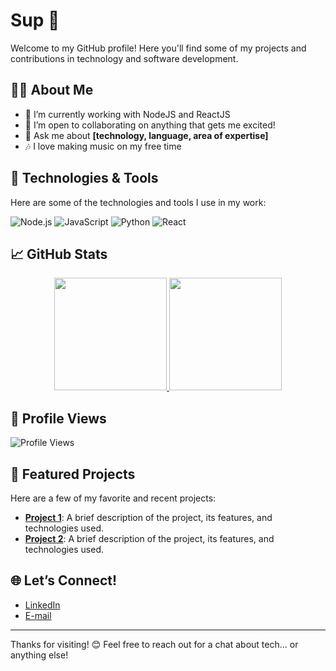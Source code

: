 # Sup 👋

Welcome to my GitHub profile! Here you'll find some of my projects and contributions in technology and software development.

## 👨‍💻 About Me

- 🌱 I’m currently working with NodeJS and ReactJS
- 👯 I’m open to collaborating on anything that gets me excited!
- 💬 Ask me about **[technology, language, area of expertise]**
- 🎶 I love making music on my free time 

## 🔧 Technologies & Tools

Here are some of the technologies and tools I use in my work:

![Node.js](https://img.shields.io/badge/-Node.js-339933?style=flat&logo=node.js&logoColor=white)
![JavaScript](https://img.shields.io/badge/-JavaScript-F7DF1E?style=flat&logo=javascript&logoColor=black)
![Python](https://img.shields.io/badge/-Python-3776AB?style=flat&logo=python&logoColor=white)
![React](https://img.shields.io/badge/-React-61DAFB?style=flat&logo=react&logoColor=black)

<!-- Add other relevant technologies and tools -->

## 📈 GitHub Stats

<div align="center">
  <a href="https://github.com/RogerBambinetti">
    <img height="180em" src="https://github-readme-stats.vercel.app/api?username=RogerBambinetti&show_icons=true&theme=dracula&include_all_commits=true&count_private=true"/>
    <img height="180em" src="https://github-readme-stats.vercel.app/api/top-langs/?username=RogerBambinetti&layout=compact&langs_count=7&theme=dracula"/>
  </a>
</div>

## 👀 Profile Views
![Profile Views](https://komarev.com/ghpvc/?username=RogerBambinetti&color=blue)

## 🚀 Featured Projects

Here are a few of my favorite and recent projects:

- [**Project 1**](project_link): A brief description of the project, its features, and technologies used.
- [**Project 2**](project_link): A brief description of the project, its features, and technologies used.

## 🌐 Let’s Connect!

- [LinkedIn](https://www.linkedin.com/in/rogerbambinetti)  
- [E-mail](https://your_portfolio.com)  

---

Thanks for visiting! 😊 Feel free to reach out for a chat about tech... or anything else!
